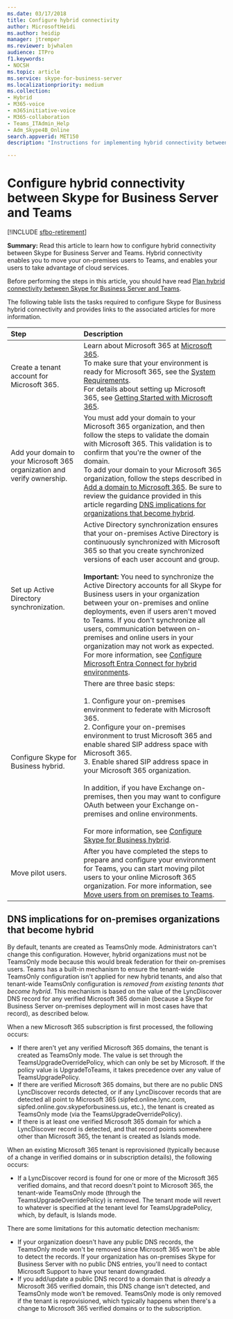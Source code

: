 ```yaml
---
ms.date: 03/17/2018
title: Configure hybrid connectivity 
author: MicrosoftHeidi
ms.author: heidip
manager: jtremper
ms.reviewer: bjwhalen
audience: ITPro
f1.keywords:
- NOCSH
ms.topic: article
ms.service: skype-for-business-server
ms.localizationpriority: medium
ms.collection: 
- Hybrid 
- M365-voice
- m365initiative-voice
- M365-collaboration
- Teams_ITAdmin_Help
- Adm_Skype4B_Online
search.appverid: MET150
description: "Instructions for implementing hybrid connectivity between Skype for Business Server and Teams."

---
```


# Configure hybrid connectivity between Skype for Business Server and Teams

[!INCLUDE [sfbo-retirement](../../Hub/includes/sfbo-retirement.md)]

**Summary:** Read this article to learn how to configure hybrid connectivity between Skype for Business Server and Teams.  Hybrid connectivity enables you to move your on-premises users to Teams, and enables your users to take advantage of cloud services.
  
Before performing the steps in this article, you should have read [Plan hybrid connectivity between Skype for Business Server and Teams](plan-hybrid-connectivity.md).
  
The following table lists the tasks required to configure Skype for Business hybrid connectivity and provides links to the associated articles for more information.
  
|Step|Description|
|:-----|:-----|
|Create a tenant account for Microsoft 365.   <br/> |Learn about Microsoft 365 at [Microsoft 365](https://go.microsoft.com/fwlink/p/?LinkId=254980).  <br/> To make sure that your environment is ready for Microsoft 365, see the [System Requirements](https://products.office.com/office-system-requirements).  <br/> For details about setting up Microsoft 365, see [Getting Started with Microsoft 365](https://go.microsoft.com/fwlink/p/?LinkId=254982).  <br/> |
|Add your domain to your Microsoft 365 organization and verify ownership.  <br/> | You must add your domain to your Microsoft 365 organization, and then follow the steps to validate the domain with Microsoft 365. This validation is to confirm that you're the owner of the domain. <br/> To add your domain to your Microsoft 365 organization, follow the steps described in [Add a domain to Microsoft 365](https://support.office.com/article/add-a-domain-to-office-365-6383f56d-3d09-4dcb-9b41-b5f5a5efd611?ui=en-US&rs=en-US&ad=US). Be sure to review the guidance provided in this article regarding [DNS implications for organizations that become hybrid](#dns-implications-for-on-premises-organizations-that-become-hybrid). <br/> |
|Set up Active Directory synchronization.  <br/> |Active Directory synchronization ensures that your on-premises Active Directory is continuously synchronized with Microsoft 365 so that you create synchronized versions of each user account and group.  <br/> <br> **Important:** You need to synchronize the Active Directory accounts for all Skype for Business users in your organization between your on-premises and online deployments, even if users aren't moved to Teams. If you don't synchronize all users, communication between on-premises and online users in your organization may not work as expected. For more information, see [Configure Microsoft Entra Connect for hybrid environments](configure-azure-ad-connect.md).         |
| Configure Skype for Business hybrid. | There are three basic steps: <br><br> 1. Configure your on-premises environment to federate with Microsoft 365. <br> 2. Configure your on-premises environment to trust Microsoft 365 and enable shared SIP address space with Microsoft 365.<br> 3. Enable shared SIP address space in your Microsoft 365 organization. <br><br> In addition, if you have Exchange on-premises, then you may want to configure OAuth between your Exchange on-premises and online environments. <br> <br>For more information, see [Configure Skype for Business hybrid](configure-federation-with-skype-for-business-online.md).
|Move pilot users.  <br/> |After you have completed the steps to prepare and configure your environment for Teams, you can start moving pilot users to your online Microsoft 365 organization. For more information, see [Move users from on premises to Teams](move-users-from-on-premises-to-Teams.md).  <br/> |

## DNS implications for on-premises organizations that become hybrid

By default, tenants are created as TeamsOnly mode. Administrators can't change this configuration. However, hybrid organizations must not be TeamsOnly mode because this would break federation for their on-premises users. Teams has a built-in mechanism to ensure the tenant-wide TeamsOnly configuration isn't applied for new hybrid tenants, and also that tenant-wide TeamsOnly configuration is *removed from existing tenants that become hybrid*. This mechanism is based on the value of the LyncDiscover DNS record for any verified Microsoft 365 domain (because a Skype for Business Server on-premises deployment will in most cases have that record), as described below.

When a new Microsoft 365 subscription is first processed, the following occurs:

- If there aren't yet any verified Microsoft 365 domains, the tenant is created as TeamsOnly mode. The value is set through the TeamsUpgradeOverridePolicy, which can only be set by Microsoft. If the policy value is UpgradeToTeams, it takes precedence over any value of TeamsUpgradePolicy.
- If there are verified Microsoft 365 domains, but there are no public DNS LyncDiscover records detected, or if any LyncDiscover records that are detected all point to Microsoft 365 (sipfed.online.lync.com, sipfed.online.gov.skypeforbusiness.us, etc.), the tenant is created as TeamsOnly mode (via the TeamsUpgradeOverridePolicy).
- If there is at least one verified Microsoft 365 domain for which a LyncDiscover record is detected, and that record points somewhere other than Microsoft 365, the tenant is created as Islands mode.

When an existing Microsoft 365 tenant is reprovisioned (typically because of a change in verified domains or in subscription details), the following occurs:

- If a LyncDiscover record is found for one or more of the Microsoft 365 verified domains, and that record doesn't point to Microsoft 365, the tenant-wide TeamsOnly mode (through the TeamsUpgradeOverridePolicy) is removed. The tenant mode will revert to whatever is specified at the tenant level for TeamsUpgradePolicy, which, by default, is Islands mode.

There are some limitations for this automatic detection mechanism:

- If your organization doesn't have any public DNS records, the TeamsOnly mode won't be removed since Microsoft 365 won't be able to detect the records. If your organization has on-premises Skype for Business Server with no public DNS entries, you'll need to contact Microsoft Support to have your tenant downgraded.
- If you add/update a public DNS record to a domain that is *already* a Microsoft 365 verified domain, this DNS change isn't detected, and TeamsOnly mode won’t be removed. TeamsOnly mode is only removed if the tenant is reprovisioned, which typically happens when there's a change to Microsoft 365 verified domains or to the subscription.  

